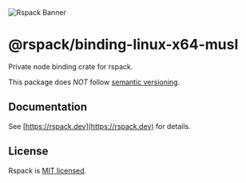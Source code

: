 <picture>
  <img alt="Rspack Banner" src="https://assets.rspack.dev/rspack/rspack-banner.png">
</picture>

# @rspack/binding-linux-x64-musl

Private node binding crate for rspack.

This package does *NOT* follow [semantic versioning](https://semver.org/).

## Documentation

See [https://rspack.dev](https://rspack.dev) for details.

## License

Rspack is [MIT licensed](https://github.com/web-infra-dev/rspack/blob/main/LICENSE).
